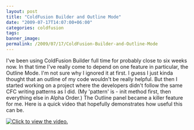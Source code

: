 ```yaml
---
layout: post
title: "ColdFusion Builder and Outline Mode"
date: "2009-07-17T14:07:00+06:00"
categories: coldfusion 
tags: 
banner_image: 
permalink: /2009/07/17/ColdFusion-Builder-and-Outline-Mode
---
```


I've been using ColdFusion Builder full time for probably close to six weeks now. In that time I've really come to depend on one feature in particular, the Outline Mode. I'm not sure why I ignored it at first. I guess I just kinda thought that an outline of my code wouldn't be really helpful. But then I started working on a project where the developers didn't follow the same CFC writing patterns as I did. (My 'pattern' is - init method first, then everything else in Alpha Order.) The Outline panel became a killer feature for me. Here is a quick video that hopefully demonstrates how useful this can be.


<a href="http://screencast.com/t/XAfI6e0z"><img src="https://static.raymondcamden.com/images//cfbsnip.png" title="Click to view the video."></a>